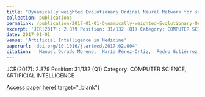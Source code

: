 ```yaml
---
title: "Dynamically weighted Evolutionary Ordinal Neural Network for solving an Imbalanced Liver Transplantation Problem"
collection: publications
permalink: /publication/2017-01-01-Dynamically-weighted-Evolutionary-Ordinal-Neural-Network-for-solving-an-Imbalanced-Liver-Transplantation-Problem
excerpt: 'JCR(2017): 2.879 Position: 31/132 (Q1) Category: COMPUTER SCIENCE, ARTIFICIAL INTELLIGENCE'
date: 2017-01-01
venue: 'Artificial Intelligence in Medicine'
paperurl: 'doi.org/10.1016/j.artmed.2017.02.004'
citation: ' Manuel Dorado-Moreno,  María Pérez-Ortiz,  Pedro Gutiérrez,  R. Ciria,  J. Briceño,  César Hervás-Martínez, &quot;Dynamically weighted Evolutionary Ordinal Neural Network for solving an Imbalanced Liver Transplantation Problem.&quot; Artificial Intelligence in Medicine, 2017.'
---
```

JCR(2017): 2.879 Position: 31/132 (Q1) Category: COMPUTER SCIENCE, ARTIFICIAL INTELLIGENCE

[Access paper here](doi.org/10.1016/j.artmed.2017.02.004){:target="_blank"}
